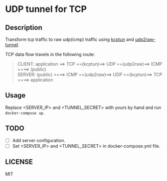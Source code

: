 # UDP tunnel for TCP

## Description

Transform tcp traffic to raw udp(icmp) traffic using [kcptun](https://github.com/xtaci/kcptun) and [udp2raw-tunnel](https://github.com/wangyu-/udp2raw-tunnel).

TCP data flow travels in the following route:

> CLIENT: application ==> TCP ==(kcptun)==> UDP ==(udp2raw)==> ICMP ====> (public)  
> SERVER: (public) ====> ICMP ==(udp2raw)==> UDP ==(kcptun)==> TCP ====> application

## Usage

Replace <SERVER_IP> and <TUNNEL_SECRET> with yours by hand and run `docker-compose up`.

## TODO

- [ ] Add server configuration.
- [ ] Set <SERVER_IP> and <TUNNEL_SECRET> in docker-compose.yml file.

## LICENSE

MIT
